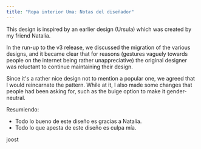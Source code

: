 ```yaml
---
title: "Ropa interior Uma: Notas del diseñador"
---
```


This design is inspired by an earlier design (Ursula) which was created by my friend Natalia.

In the run-up to the v3 release, we discussed the migration of the various designs, and it became clear that for reasons (gestures vaguely towards people on the internet being rather unappreciative) the original designer was reluctant to continue maintaining their design.

Since it's a rather nice design not to mention a popular one, we agreed that I would reincarnate the pattern. While at it, I also made some changes that people had been asking for, such as the bulge option to make it gender-neutral.

Resumiendo:

- Todo lo bueno de este diseño es gracias a Natalia.
- Todo lo que apesta de este diseño es culpa mía.

joost
